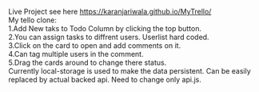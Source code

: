 Live Project see here https://karanjariwala.github.io/MyTrello/ 
<br>
My tello clone:
   <br> 1.Add New taks to Todo Column by clicking the top button. 
   <br> 2.You can assign tasks to diffrent users. Userlist hard coded.
   <br> 3.Click on the card to open and add comments on it. 
   <br> 4.Can tag multiple users in the comment.
   <br> 5.Drag the cards around to change there status.
<br>
Currently local-storage is used to make the data persistent. Can be easily replaced by actual backed api. Need to change only api.js.



